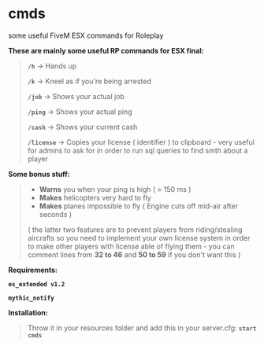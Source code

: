 # cmds
some useful FiveM ESX commands for Roleplay

**These are mainly some useful RP commands for ESX final:**

>**`/h`** → Hands up
>
>**`/k`** → Kneel as if you're being arrested
>
>**`/job`** → Shows your actual job
>
>**`/ping`** →  Shows your actual ping
>
>**`/cash`** →  Shows your current cash
>
>**`/license`** →  Copies your license ( identifier ) to clipboard - very useful for admins to ask for in order to run sql queries to find smth about a player

**Some bonus stuff:**
> * **Warns** you when your ping is high ( > 150 ms )
> * **Makes** helicopters very hard to fly
> * **Makes** planes impossible to fly ( Engine cuts off mid-air after seconds )
>
>( the latter two features are to prevent players from riding/stealing aircrafts so you need to implement your own license system in order to make other players with license able of flying them - you can comment lines from **32 to 46** and **50 to 59** if you don't want this )

**Requirements:**

**`es_extended v1.2`**

**`mythic_notify`**

**Installation:**
>Throw it in your resources folder and add this in your server.cfg:
**`start cmds`**
